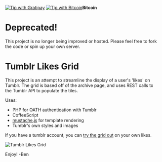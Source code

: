 [![Tip with Gratipay](https://assets.gratipay.com/gratipay.svg)](https://gratipay.com/UnquietCode) [![Tip with Bitcoin](http://www.unquietcode.com/e_e/bitcoin.png)](https://blockchain.info/address/1Ec6mzLpJQvuzXqhxfJz1h9ZwJmoHMW9BX)**Bitcoin**

# Deprecated!

This project is no longer being improved or hosted. Please feel free to fork the code or spin up your own server.



# Tumblr Likes Grid

This project is an attempt to streamline the display of a user's 'likes' on Tumblr. The grid is based off of the
archive page, and uses REST calls to the Tumblr API to populate the tiles.

Uses:
+ PHP for OATH authentication with Tumblr
+ CoffeeScript
+ [mustache.js](https://github.com/janl/mustache.js/) for template rendering
+ Tumblr's own styles and images

If you have a tumblr account, you can [try the grid out](http://www.unquietcode.com/tumblr/tumblrLikes.php) on
your own likes.


![Tumblr Likes Grid](http://www.unquietcode.com/blog/wp-content/uploads/2011/12/grid-300x164.jpg)


Enjoy!
-Ben
